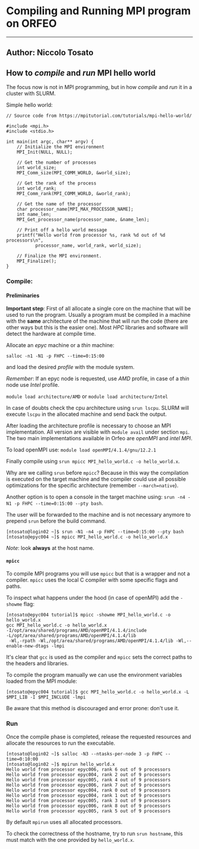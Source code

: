 #  Compiling and Running MPI program on ORFEO

---
Author: Niccolo Tosato
---

## How to *compile* and *run* MPI hello world

The focus now is not in MPI programming, but in how *compile* and *run* it in a cluster with SLURM. 

Simple hello world:

```
// Source code from https://mpitutorial.com/tutorials/mpi-hello-world/

#include <mpi.h>
#include <stdio.h>

int main(int argc, char** argv) {
    // Initialize the MPI environment
    MPI_Init(NULL, NULL);

    // Get the number of processes
    int world_size;
    MPI_Comm_size(MPI_COMM_WORLD, &world_size);

    // Get the rank of the process
    int world_rank;
    MPI_Comm_rank(MPI_COMM_WORLD, &world_rank);

    // Get the name of the processor
    char processor_name[MPI_MAX_PROCESSOR_NAME];
    int name_len;
    MPI_Get_processor_name(processor_name, &name_len);

    // Print off a hello world message
    printf("Hello world from processor %s, rank %d out of %d processors\n",
           processor_name, world_rank, world_size);

    // Finalize the MPI environment.
    MPI_Finalize();
}
```

### Compile:

#### Preliminaries

**Important step**: First of all allocate a single core on the machine that will be used to run the program. Usually a program must be compiled in a machine with the **same** architecture of the machine that will run the code (there are other ways but this is the easier one). Most *HPC* libraries and software will detect the hardware at compile time.

Allocate an *epyc* machine or a *thin* machine:

`salloc -n1 -N1 -p FHPC --time=0:15:00`

and load the desired *profile* with the module system.

*Remember*: If an epyc node is requested, use *AMD* profile, in case of a *thin* node use *Intel* profile. 

`module load architecture/AMD` or `module load architecture/Intel`

In case of doubts check the cpu architecture using `srun lscpu`. SLURM will execute `lscpu` in the allocated machine and send back the output. 

After loading the architecture profile is necessary to choose an MPI implementation. All version are visible with `module avail` under section `mpi`. The two main implementations available in Orfeo are *openMPI* and *intel MPI*. 
 
To load openMPI use: `module load openMPI/4.1.4/gnu/12.2.1`

Finally compile using `srun mpicc MPI_hello_world.c -o hello_world.x`.

Why are we calling `srun` before `mpicc`? Because in this way the compilation is executed on the target machine and the compiler could use all possible optimizations for the specific architecture (remember `--march=native`).

Another option is to open a console in the target machine using:
`srun -n4 -N1 -p FHPC --time=0:15:00 --pty bash`.

The user will be forwarded to the machine and is not necessary anymore to prepend `srun` before the build command.

```
[ntosato@login02 ~]$ srun -N1 -n4 -p FHPC --time=0:15:00 --pty bash
[ntosato@epyc004 ~]$ mpicc MPI_hello_world.c -o hello_world.x
```
*Note*: look **always** at the host name.

#### `mpicc` 

To compile MPI programs you will use `mpicc` but that is a wrapper and not a compiler. `mpicc` uses the local C compiler with some specific flags and paths.

To inspect what happens under the hood (in case of openMPI) add the `-showme` flag:


```
[ntosato@epyc004 tutorial]$ mpicc -showme MPI_hello_world.c -o hello_world.x 
gcc MPI_hello_world.c -o hello_world.x 
-I/opt/area/shared/programs/AMD/openMPI/4.1.4/include 
-L/opt/area/shared/programs/AMD/openMPI/4.1.4/lib
 -Wl,-rpath -Wl,/opt/area/shared/programs/AMD/openMPI/4.1.4/lib -Wl,--enable-new-dtags -lmpi
```
 
 It's clear that `gcc` is used as the compiler and `mpicc` sets the correct paths to the headers and libraries.

To compile the program manually we can use the environment variables loaded from the MPI module:

 ```
 [ntosato@epyc004 tutorial]$ gcc MPI_hello_world.c -o hello_world.x -L $MPI_LIB -I $MPI_INCLUDE -lmpi
 ```

Be aware that this method is discouraged and error prone: don't use it.

### Run

Once the compile phase is completed, release the requested resources and allocate the resources to run the executable. 

```
[ntosato@login02 ~]$ salloc -N3 --ntasks-per-node 3 -p FHPC --time=0:10:00
[ntosato@login02 ~]$ mpirun hello_world.x 
Hello world from processor epyc006, rank 6 out of 9 processors
Hello world from processor epyc004, rank 2 out of 9 processors
Hello world from processor epyc005, rank 4 out of 9 processors
Hello world from processor epyc006, rank 7 out of 9 processors
Hello world from processor epyc004, rank 0 out of 9 processors
Hello world from processor epyc004, rank 1 out of 9 processors
Hello world from processor epyc005, rank 3 out of 9 processors
Hello world from processor epyc006, rank 8 out of 9 processors
Hello world from processor epyc005, rank 5 out of 9 processors

```

By default `mpirun` uses all allocated processors.

To check the correctness of the hostname, try to run `srun hostname`, this must match with the one provided by `hello_world.x`.

